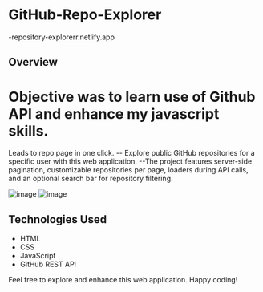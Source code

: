 # GitHub-Repo-Explorer 
-repository-explorerr.netlify.app

## Overview
# Objective was to learn use of Github API and enhance my javascript skills. 
Leads to repo page in one click. -- 
Explore public GitHub repositories for a specific user with this web application. 
--The project features server-side pagination, customizable repositories per page, loaders during API calls, and an optional search bar for repository filtering.

![image](https://github.com/user-attachments/assets/ee817079-2a23-4364-a8dd-a862e92bab16)
![image](https://github.com/user-attachments/assets/d30b75c3-21a6-49f1-bb6b-1a54250afcdc)

## Technologies Used

- HTML
- CSS
- JavaScript
- GitHub REST API



Feel free to explore and enhance this web application. Happy coding!
